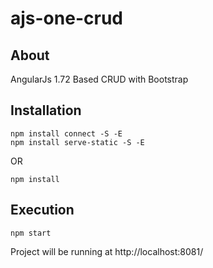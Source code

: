 # ajs-one-crud

## About
AngularJs 1.72 Based CRUD with Bootstrap

## Installation
```
npm install connect -S -E
npm install serve-static -S -E
```
OR
```
npm install
```

## Execution
```
npm start
```
Project will be running at http://localhost:8081/
